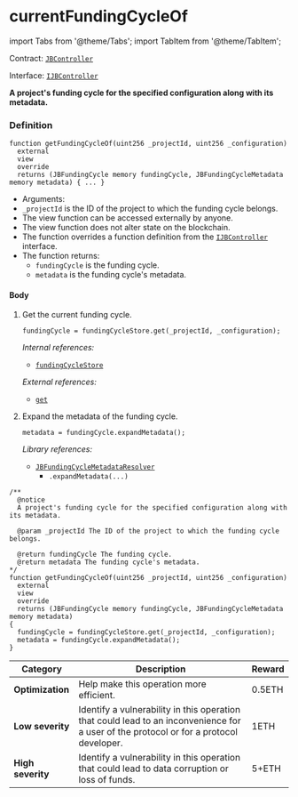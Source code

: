 # currentFundingCycleOf

import Tabs from '@theme/Tabs';
import TabItem from '@theme/TabItem';

Contract: [`JBController`](/dev/api/contracts/or-controllers/jbcontroller/README.md)​‌

Interface: [`IJBController`](/dev/api/interfaces/ijbcontroller.md)

<Tabs>
<TabItem value="Step by step" label="Step by step">

**A project's funding cycle for the specified configuration along with its metadata.**

### Definition

```
function getFundingCycleOf(uint256 _projectId, uint256 _configuration)
  external
  view
  override
  returns (JBFundingCycle memory fundingCycle, JBFundingCycleMetadata memory metadata) { ... }
```

- Arguments:
- `_projectId` is the ID of the project to which the funding cycle belongs.
- The view function can be accessed externally by anyone.
- The view function does not alter state on the blockchain.
- The function overrides a function definition from the [`IJBController`](/dev/api/interfaces/ijbcontroller.md) interface.
- The function returns:
  - `fundingCycle` is the funding cycle.
  - `metadata` is the funding cycle's metadata.

#### Body

1.  Get the current funding cycle.

    ```
    fundingCycle = fundingCycleStore.get(_projectId, _configuration);
    ```

    _Internal references:_

    - [`fundingCycleStore`](/dev/api/contracts/or-controllers/jbcontroller/properties/fundingcyclestore.md)

    _External references:_

    - [`get`](/dev/api/contracts/jbfundingcyclestore/read/get.md)

2.  Expand the metadata of the funding cycle.

    ```
    metadata = fundingCycle.expandMetadata();
    ```

    _Library references:_

    - [`JBFundingCycleMetadataResolver`](/dev/api/libraries/jbfundingcyclemetadataresolver.md)<br/>
      - `.expandMetadata(...)`

</TabItem>

<TabItem value="Code" label="Code">

```
/**
  @notice
  A project's funding cycle for the specified configuration along with its metadata.

  @param _projectId The ID of the project to which the funding cycle belongs.

  @return fundingCycle The funding cycle.
  @return metadata The funding cycle's metadata.
*/
function getFundingCycleOf(uint256 _projectId, uint256 _configuration)
  external
  view
  override
  returns (JBFundingCycle memory fundingCycle, JBFundingCycleMetadata memory metadata)
{
  fundingCycle = fundingCycleStore.get(_projectId, _configuration);
  metadata = fundingCycle.expandMetadata();
}
```

</TabItem>

<TabItem value="Bug bounty" label="Bug bounty">

| Category          | Description                                                                                                                            | Reward |
| ----------------- | -------------------------------------------------------------------------------------------------------------------------------------- | ------ |
| **Optimization**  | Help make this operation more efficient.                                                                                               | 0.5ETH |
| **Low severity**  | Identify a vulnerability in this operation that could lead to an inconvenience for a user of the protocol or for a protocol developer. | 1ETH   |
| **High severity** | Identify a vulnerability in this operation that could lead to data corruption or loss of funds.                                        | 5+ETH  |

</TabItem>
</Tabs>
